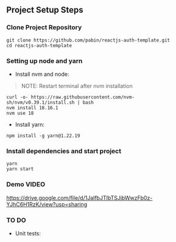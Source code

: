 ## Project Setup Steps

### Clone Project Repository
```
git clone https://github.com/pabin/reactjs-auth-template.git
cd reactjs-auth-template
```

### Setting up node and yarn

- Install nvm and node:

> NOTE: Restart terminal after nvm installation

```
curl -o- https://raw.githubusercontent.com/nvm-sh/nvm/v0.39.1/install.sh | bash
nvm install 18.16.1
nvm use 18
```

- Install yarn:

```
npm install -g yarn@1.22.19
```

### Install dependencies and start project
```
yarn
yarn start
```


### Demo VIDEO
https://drive.google.com/file/d/1JalfbJTIbTSJjbWwzFb0z-YJhC6H1RzK/view?usp=sharing

### TO DO
- Unit tests:

